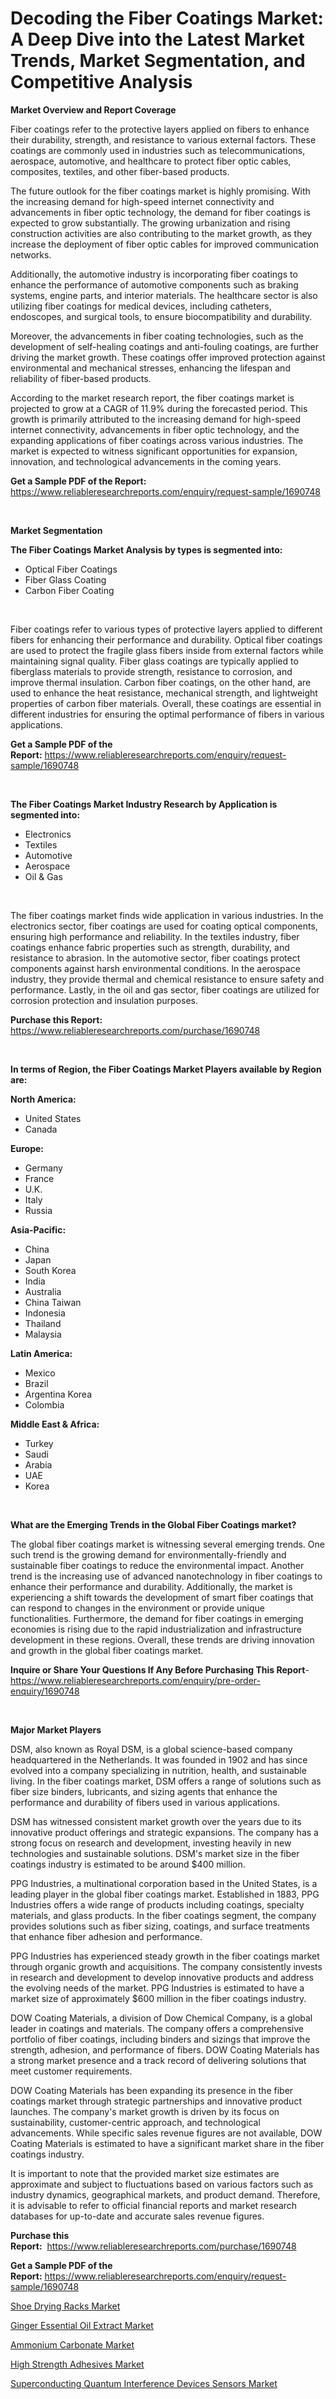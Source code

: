 <p><h1>Decoding the Fiber Coatings Market: A Deep Dive into the Latest Market Trends, Market Segmentation, and Competitive Analysis</h1></p><p><strong>Market Overview and Report Coverage</strong></p>
<p><p>Fiber coatings refer to the protective layers applied on fibers to enhance their durability, strength, and resistance to various external factors. These coatings are commonly used in industries such as telecommunications, aerospace, automotive, and healthcare to protect fiber optic cables, composites, textiles, and other fiber-based products.</p><p>The future outlook for the fiber coatings market is highly promising. With the increasing demand for high-speed internet connectivity and advancements in fiber optic technology, the demand for fiber coatings is expected to grow substantially. The growing urbanization and rising construction activities are also contributing to the market growth, as they increase the deployment of fiber optic cables for improved communication networks.</p><p>Additionally, the automotive industry is incorporating fiber coatings to enhance the performance of automotive components such as braking systems, engine parts, and interior materials. The healthcare sector is also utilizing fiber coatings for medical devices, including catheters, endoscopes, and surgical tools, to ensure biocompatibility and durability.</p><p>Moreover, the advancements in fiber coating technologies, such as the development of self-healing coatings and anti-fouling coatings, are further driving the market growth. These coatings offer improved protection against environmental and mechanical stresses, enhancing the lifespan and reliability of fiber-based products.</p><p>According to the market research report, the fiber coatings market is projected to grow at a CAGR of 11.9% during the forecasted period. This growth is primarily attributed to the increasing demand for high-speed internet connectivity, advancements in fiber optic technology, and the expanding applications of fiber coatings across various industries. The market is expected to witness significant opportunities for expansion, innovation, and technological advancements in the coming years.</p></p>
<p><strong>Get a Sample PDF of the Report:</strong> <a href="https://www.reliableresearchreports.com/enquiry/request-sample/1690748">https://www.reliableresearchreports.com/enquiry/request-sample/1690748</a></p>
<p>&nbsp;</p>
<p><strong>Market Segmentation</strong></p>
<p><strong>The Fiber Coatings Market Analysis by types is segmented into:</strong></p>
<p><ul><li>Optical Fiber Coatings</li><li>Fiber Glass Coating</li><li>Carbon Fiber Coating</li></ul></p>
<p>&nbsp;</p>
<p><p>Fiber coatings refer to various types of protective layers applied to different fibers for enhancing their performance and durability. Optical fiber coatings are used to protect the fragile glass fibers inside from external factors while maintaining signal quality. Fiber glass coatings are typically applied to fiberglass materials to provide strength, resistance to corrosion, and improve thermal insulation. Carbon fiber coatings, on the other hand, are used to enhance the heat resistance, mechanical strength, and lightweight properties of carbon fiber materials. Overall, these coatings are essential in different industries for ensuring the optimal performance of fibers in various applications.</p></p>
<p><strong>Get a Sample PDF of the Report:</strong>&nbsp;<a href="https://www.reliableresearchreports.com/enquiry/request-sample/1690748">https://www.reliableresearchreports.com/enquiry/request-sample/1690748</a></p>
<p>&nbsp;</p>
<p><strong>The Fiber Coatings Market Industry Research by Application is segmented into:</strong></p>
<p><ul><li>Electronics</li><li>Textiles</li><li>Automotive</li><li>Aerospace</li><li>Oil & Gas</li></ul></p>
<p>&nbsp;</p>
<p><p>The fiber coatings market finds wide application in various industries. In the electronics sector, fiber coatings are used for coating optical components, ensuring high performance and reliability. In the textiles industry, fiber coatings enhance fabric properties such as strength, durability, and resistance to abrasion. In the automotive sector, fiber coatings protect components against harsh environmental conditions. In the aerospace industry, they provide thermal and chemical resistance to ensure safety and performance. Lastly, in the oil and gas sector, fiber coatings are utilized for corrosion protection and insulation purposes.</p></p>
<p><strong>Purchase this Report:</strong>&nbsp; <a href="https://www.reliableresearchreports.com/purchase/1690748">https://www.reliableresearchreports.com/purchase/1690748</a></p>
<p>&nbsp;</p>
<p><strong>In terms of Region, the Fiber Coatings Market Players available by Region are:</strong></p>
<p>
    <p> <strong> North America: </strong>
        <ul>
            <li>United States</li>
            <li>Canada</li>
        </ul>
        </p> 
    <p> <strong> Europe: </strong>
        <ul>
            <li>Germany</li>
            <li>France</li>
            <li>U.K.</li>
            <li>Italy</li>
            <li>Russia</li>
        </ul>
        </p> 
    <p> <strong> Asia-Pacific: </strong>
        <ul>
            <li>China</li>
            <li>Japan</li>
            <li>South Korea</li>
            <li>India</li>
            <li>Australia</li>
            <li>China Taiwan</li>
            <li>Indonesia</li>
            <li>Thailand</li>
            <li>Malaysia</li>
        </ul>
        </p> 
    <p> <strong> Latin America: </strong>
        <ul>
            <li>Mexico</li>
            <li>Brazil</li>
            <li>Argentina Korea</li>
            <li>Colombia</li>
        </ul>
        </p> 
    <p> <strong> Middle East & Africa: </strong>
        <ul>
            <li>Turkey</li>
            <li>Saudi</li>
            <li>Arabia</li>
            <li>UAE</li>
            <li>Korea</li>
        </ul>
    </p>
    </p>
<p>&nbsp;</p>
<p><strong>What are the Emerging Trends in the Global Fiber Coatings market?</strong></p>
<p><p>The global fiber coatings market is witnessing several emerging trends. One such trend is the growing demand for environmentally-friendly and sustainable fiber coatings to reduce the environmental impact. Another trend is the increasing use of advanced nanotechnology in fiber coatings to enhance their performance and durability. Additionally, the market is experiencing a shift towards the development of smart fiber coatings that can respond to changes in the environment or provide unique functionalities. Furthermore, the demand for fiber coatings in emerging economies is rising due to the rapid industrialization and infrastructure development in these regions. Overall, these trends are driving innovation and growth in the global fiber coatings market.</p></p>
<p><strong>Inquire or Share Your Questions If Any Before Purchasing This Report</strong>- <a href="https://www.reliableresearchreports.com/enquiry/pre-order-enquiry/1690748">https://www.reliableresearchreports.com/enquiry/pre-order-enquiry/1690748</a></p>
<p>&nbsp;</p>
<p><strong>Major Market Players</strong></p>
<p><p>DSM, also known as Royal DSM, is a global science-based company headquartered in the Netherlands. It was founded in 1902 and has since evolved into a company specializing in nutrition, health, and sustainable living. In the fiber coatings market, DSM offers a range of solutions such as fiber size binders, lubricants, and sizing agents that enhance the performance and durability of fibers used in various applications.</p><p>DSM has witnessed consistent market growth over the years due to its innovative product offerings and strategic expansions. The company has a strong focus on research and development, investing heavily in new technologies and sustainable solutions. DSM's market size in the fiber coatings industry is estimated to be around $400 million.</p><p>PPG Industries, a multinational corporation based in the United States, is a leading player in the global fiber coatings market. Established in 1883, PPG Industries offers a wide range of products including coatings, specialty materials, and glass products. In the fiber coatings segment, the company provides solutions such as fiber sizing, coatings, and surface treatments that enhance fiber adhesion and performance.</p><p>PPG Industries has experienced steady growth in the fiber coatings market through organic growth and acquisitions. The company consistently invests in research and development to develop innovative products and address the evolving needs of the market. PPG Industries is estimated to have a market size of approximately $600 million in the fiber coatings industry.</p><p>DOW Coating Materials, a division of Dow Chemical Company, is a global leader in coatings and materials. The company offers a comprehensive portfolio of fiber coatings, including binders and sizings that improve the strength, adhesion, and performance of fibers. DOW Coating Materials has a strong market presence and a track record of delivering solutions that meet customer requirements.</p><p>DOW Coating Materials has been expanding its presence in the fiber coatings market through strategic partnerships and innovative product launches. The company's market growth is driven by its focus on sustainability, customer-centric approach, and technological advancements. While specific sales revenue figures are not available, DOW Coating Materials is estimated to have a significant market share in the fiber coatings industry.</p><p>It is important to note that the provided market size estimates are approximate and subject to fluctuations based on various factors such as industry dynamics, geographical markets, and product demand. Therefore, it is advisable to refer to official financial reports and market research databases for up-to-date and accurate sales revenue figures.</p></p>
<p><strong>Purchase this Report:</strong>&nbsp;&nbsp;<a href="https://www.reliableresearchreports.com/purchase/1690748">https://www.reliableresearchreports.com/purchase/1690748</a></p>
<p></p>
<p><strong>Get a Sample PDF of the Report:</strong>&nbsp;<a href="https://www.reliableresearchreports.com/enquiry/request-sample/1690748">https://www.reliableresearchreports.com/enquiry/request-sample/1690748</a></p>
<p><p><a href="https://medium.com/@angelaarnold1941/shoe-drying-racks-market-trends-forecast-and-competitive-analysis-to-2030-bdea9abaf9cf">Shoe Drying Racks Market</a></p><p><a href="https://medium.com/@judithhoffman05/ginger-essential-oil-extract-market-research-report-its-history-and-forecast-2023-to-2030-fb7a99a2f1b1">Ginger Essential Oil Extract Market</a></p><p><a href="https://github.com/ashepherd82/Market-Research-Report-List-1/blob/main/ammonium-carbonate-market.md">Ammonium Carbonate Market</a></p><p><a href="https://github.com/castoriffic/Market-Research-Report-List-1/blob/main/high-strength-adhesives-market.md">High Strength Adhesives Market</a></p><p><a href="https://medium.com/@jerrodhilll68/superconducting-quantum-interference-devices-sensors-market-size-cagr-trends-2024-2030-31aaf21d87de">Superconducting Quantum Interference Devices Sensors Market</a></p></p>
